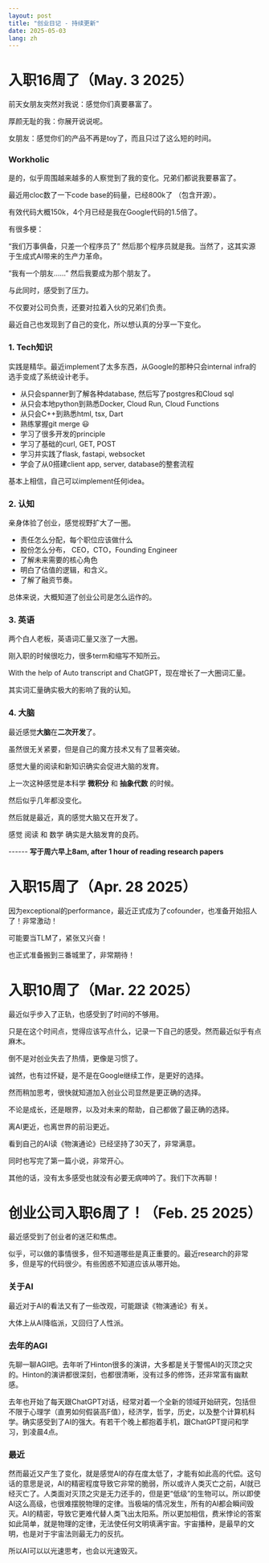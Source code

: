 ```yaml
---
layout: post
title: "创业日记 - 持续更新"
date: 2025-05-03
lang: zh
---
```


# 入职16周了（May. 3 2025）

前天女朋友突然对我说：感觉你们真要暴富了。

厚颜无耻的我：你展开说说呢。

女朋友：感觉你们的产品不再是toy了，而且只过了这么短的时间。

### Workholic

是的，似乎周围越来越多的人察觉到了我的变化。兄弟们都说我要暴富了。

最近用cloc数了一下code base的码量，已经800k了 （包含开源）。

有效代码大概150k，4个月已经是我在Google代码的1.5倍了。

有很多梗：

“我们万事俱备，只差一个程序员了” 然后那个程序员就是我。当然了，这其实源于生成式AI带来的生产力革命。

“我有一个朋友……” 然后我要成为那个朋友了。

与此同时，感受到了压力。

不仅要对公司负责，还要对拉着入伙的兄弟们负责。

最近自己也发现到了自己的变化，所以想认真的分享一下变化。

### 1. Tech知识

实践是精华。最近implement了太多东西，从Google的那种只会internal infra的选手变成了系统设计老手。

- 从只会spanner到了解各种database, 然后写了postgres和Cloud sql
- 从只会本地python到熟悉Docker, Cloud Run, Cloud Functions
- 从只会C++到熟悉html, tsx, Dart
- 熟练掌握git merge 😃
- 学习了很多开发的principle
- 学习了基础的curl, GET, POST
- 学习并实践了flask, fastapi, websocket
- 学会了从0搭建client app, server, database的整套流程

基本上相信，自己可以implement任何idea。

### 2. 认知

亲身体验了创业，感觉视野扩大了一圈。

- 责任怎么分配，每个职位应该做什么
- 股份怎么分布， CEO，CTO，Founding Engineer
- 了解未来需要的核心角色
- 明白了估值的逻辑，和含义。
- 了解了融资节奏。

总体来说，大概知道了创业公司是怎么运作的。

### 3. 英语

两个白人老板，英语词汇量又涨了一大圈。

刚入职的时候很吃力，很多term和缩写不知所云。

With the help of Auto transcript and ChatGPT，现在增长了一大圈词汇量。

其实词汇量确实极大的影响了我的认知。

### 4. 大脑

最近感觉**大脑**在**二次开发**了。

虽然很无关紧要，但是自己的魔方技术又有了显著突破。

感觉大量的阅读和新知识确实会促进大脑的发育。

上一次这种感觉是本科学 **微积分** 和 **抽象代数** 的时候。

然后似乎几年都没变化。

然后就是最近，真的感觉大脑又在开发了。

感觉 阅读 和 数学 确实是大脑发育的良药。

------ **写于周六早上8am, after 1 hour of reading research papers**

# 入职15周了（Apr. 28 2025）

因为exceptional的performance，最近正式成为了cofounder，也准备开始招人了！非常激动！

可能要当TLM了，紧张又兴奋！

也正式准备搬到三番城里了，非常期待！


# 入职10周了（Mar. 22 2025）

最近似乎步入了正轨，也感受到了时间的不够用。

只是在这个时间点，觉得应该写点什么，记录一下自己的感受。然而最近似乎有点麻木。

倒不是对创业失去了热情，更像是习惯了。

诚然，也有过怀疑，是不是在Google继续工作，是更好的选择。

然而稍加思考，很快就知道加入创业公司显然是更正确的选择。

不论是成长，还是眼界，以及对未来的帮助，自己都做了最正确的选择。

离AI更近，也离世界的前沿更近。

看到自己的AI读《物演通论》已经坚持了30天了，非常满意。

同时也写完了第一篇小说，非常开心。

其他的话，没有太多感受也就没有必要无病呻吟了。我们下次再聊！


# 创业公司入职6周了！（Feb. 25 2025）

最近感受到了创业者的迷茫和焦虑。

似乎，可以做的事情很多，但不知道哪些是真正重要的。最近research的非常多，但是写的代码很少。有些困惑不知道应该从哪开始。

### 关于AI

最近对于AI的看法又有了一些改观，可能跟读《物演通论》有关。

大体上从AI降临派，又回归了人性派。

### 去年的AGI

先聊一聊AGI吧。去年听了Hinton很多的演讲，大多都是关于警惕AI的灭顶之灾的。Hinton的演讲都很深刻，也都很清晰，没有过多的修饰，还非常富有幽默感。

去年也开始了每天跟ChatGPT对话，经常对着一个全新的领域开始研究，包括但不限于心理学（直男如何假装高F值），经济学，哲学，历史，以及整个计算机科学。确实感受到了AI的强大。有若干个晚上都抱着手机，跟ChatGPT提问和学习，到凌晨4点。

### 最近

然而最近又产生了变化，就是感觉AI的存在度太低了，才能有如此高的代偿。这句话的意思是说，AI的精密程度导致它非常的脆弱，所以或许人类灭亡之前，AI就已经灭亡了。人类面对灭顶之灾是无力还手的，但是更“低级”的生物可以。所以即使AI这么高级，也很难摆脱物理的定律。当极端的情况发生，所有的AI都会瞬间毁灭。AI的精密，导致它更难代替人类飞出太阳系。所以更加相信，费米悖论的答案如此简单，就是物理的定律，无法使任何文明填满宇宙。宇宙播种，是最早的文明，也是对于宇宙法则最无力的反抗。

所以AI可以以光速思考，也会以光速毁灭。
